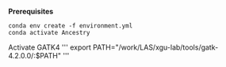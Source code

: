 **Prerequisites**
```
conda env create -f environment.yml
conda activate Ancestry
```
Activate GATK4
'''
export PATH="/work/LAS/xgu-lab/tools/gatk-4.2.0.0/:$PATH"
'''
